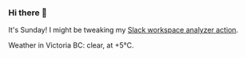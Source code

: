 ### Hi there :wave:

It's Sunday! I might be tweaking my [Slack workspace analyzer action](https://github.com/bewuethr/slack-analyzer).

Weather in Victoria BC: clear, at +5°C.
